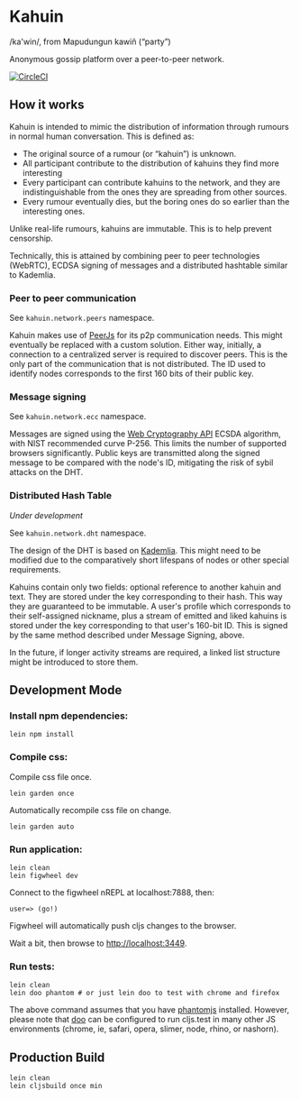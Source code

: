 # Kahuin

/ka'win/, from Mapudungun kawiñ ‎(“party”)

Anonymous gossip platform over a peer-to-peer network.

[![CircleCI](https://circleci.com/gh/polymeris/kahuin.svg?style=svg)](https://circleci.com/gh/polymeris/kahuin)

## How it works

Kahuin is intended to mimic the distribution of information through rumours in normal human
conversation. This is defined as:

 * The original source of a rumour (or “kahuin”) is unknown.
 * All participant contribute to the distribution of kahuins they find more interesting
 * Every participant can contribute kahuins to the network, and they are indistinguishable from
   the ones they are spreading from other sources.
 * Every rumour eventually dies, but the boring ones do so earlier than the interesting ones.

Unlike real-life rumours, kahuins are immutable. This is to help prevent censorship.

Technically, this is attained by combining peer to peer technologies (WebRTC), ECDSA signing of
messages and a distributed hashtable similar to Kademlia.

### Peer to peer communication

See `kahuin.network.peers` namespace.

Kahuin makes use of [PeerJs](http://peerjs.com/) for its p2p communication needs. This might
eventually be replaced with a custom solution. Either way, initially, a connection to a centralized
server is required to discover peers. This is the only part of the communication that is not
distributed. The ID used to identify nodes corresponds to the first 160 bits of their public key.

### Message signing

See `kahuin.network.ecc` namespace.

Messages are signed using the [Web Cryptography API](https://www.w3.org/TR/WebCryptoAPI/)
ECSDA algorithm, with NIST recommended curve P-256. This limits the number of supported browsers
significantly. Public keys are transmitted along the signed message to be compared with the node's
ID, mitigating the risk of sybil attacks on the DHT.

### Distributed Hash Table

*Under development*

See `kahuin.network.dht` namespace.

The design of the DHT is based on [Kademlia](http://www.scs.stanford.edu/~dm/home/papers/kpos.pdf).
This might need to be modified due to the comparatively short lifespans of nodes or other special
requirements.

Kahuins contain only two fields: optional reference to another kahuin and text. They are stored
under the key corresponding to their hash. This way they are guaranteed to be immutable. A user's
profile which corresponds to their self-assigned nickname, plus a stream of emitted and liked
kahuins is stored under the key corresponding to that user's 160-bit ID. This is signed by the same
method described under Message Signing, above.

In the future, if longer activity streams are required, a linked list structure might be introduced
to store them.

## Development Mode

### Install npm dependencies:

    lein npm install

### Compile css:

Compile css file once.

    lein garden once

Automatically recompile css file on change.

    lein garden auto

### Run application:

    lein clean
    lein figwheel dev

Connect to the figwheel nREPL at localhost:7888, then:

    user=> (go!)

Figwheel will automatically push cljs changes to the browser.

Wait a bit, then browse to [http://localhost:3449](http://localhost:3449).

### Run tests:

    lein clean
    lein doo phantom # or just lein doo to test with chrome and firefox

The above command assumes that you have [phantomjs](https://www.npmjs.com/package/phantomjs) installed. However, please note that [doo](https://github.com/bensu/doo) can be configured to run cljs.test in many other JS environments (chrome, ie, safari, opera, slimer, node, rhino, or nashorn).

## Production Build

    lein clean
    lein cljsbuild once min